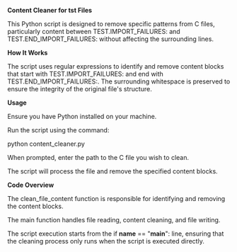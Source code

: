 **Content Cleaner for tst Files**

This Python script is designed to remove specific patterns from C files, particularly content between TEST.IMPORT_FAILURES: and TEST.END_IMPORT_FAILURES: without affecting the surrounding lines.

**How It Works**

The script uses regular expressions to identify and remove content blocks that start with TEST.IMPORT_FAILURES: and end with TEST.END_IMPORT_FAILURES:. The surrounding whitespace is preserved to ensure the integrity of the original file's structure.

**Usage**

Ensure you have Python installed on your machine.

Run the script using the command:

python content_cleaner.py

When prompted, enter the path to the C file you wish to clean.

The script will process the file and remove the specified content blocks.

**Code Overview**

The clean_file_content function is responsible for identifying and removing the content blocks.

The main function handles file reading, content cleaning, and file writing.

The script execution starts from the if __name__ == "__main__": line, ensuring that the cleaning process only runs when the script is executed directly.
